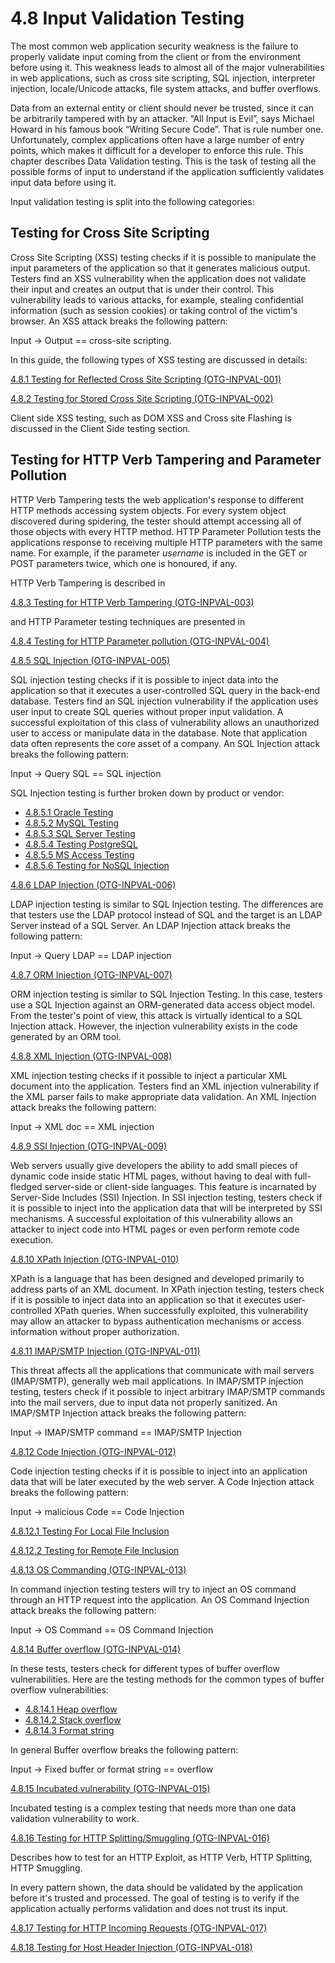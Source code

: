 # 4.8 Input Validation Testing

The most common web application security weakness is the failure to properly validate input coming from the client or from the environment before using it. This weakness leads to almost all of the major vulnerabilities in web applications, such as cross site scripting, SQL injection, interpreter injection, locale/Unicode attacks, file system attacks, and buffer overflows.

Data from an external entity or client should never be trusted, since it can be arbitrarily tampered with by an attacker. “All Input is Evil”, says Michael Howard in his famous book “Writing Secure Code”. That is rule number one. Unfortunately, complex applications often have a large number of entry points, which makes it difficult for a developer to enforce this rule. This chapter describes Data Validation testing. This is the task of testing all the possible forms of input to understand if the application sufficiently validates input data before using it.

Input validation testing is split into the following categories:

## Testing for Cross Site Scripting

Cross Site Scripting (XSS) testing checks if it is possible to manipulate the input parameters of the application so that it generates malicious output. Testers find an XSS vulnerability when the application does not validate their input and creates an output that is under their control. This vulnerability leads to various attacks, for example, stealing confidential information (such as session cookies) or taking control of the victim's browser. An XSS attack breaks the following pattern:

Input -&gt; Output == cross-site scripting.

In this guide, the following types of XSS testing are discussed in details:

[4.8.1 Testing for Reflected Cross Site Scripting (OTG-INPVAL-001)](4.8.1_Testing_for_Reflected_Cross_Site_Scripting_OTG-INPVAL-001.md)

[4.8.2 Testing for Stored Cross Site Scripting (OTG-INPVAL-002)](4.8.2_Testing_for_Stored_Cross_Site_Scripting_OTG-INPVAL-002.md)

Client side XSS testing, such as DOM XSS and Cross site Flashing is discussed in the Client Side testing section.

## Testing for HTTP Verb Tampering and Parameter Pollution

HTTP Verb Tampering tests the web application's response to different HTTP methods accessing system objects. For every system object discovered during spidering, the tester should attempt accessing all of those objects with every HTTP method. HTTP Parameter Pollution tests the applications response to receiving multiple HTTP parameters with the same name. For example, if the parameter *username* is included in the GET or POST parameters twice, which one is honoured, if any.

HTTP Verb Tampering is described in

[4.8.3 Testing for HTTP Verb Tampering (OTG-INPVAL-003)](4.8.3_Testing_for_HTTP_Verb_Tampering_OTG-INPVAL-003.md)

and HTTP Parameter testing techniques are presented in

[4.8.4 Testing for HTTP Parameter pollution (OTG-INPVAL-004)](4.8.4_Testing_for_HTTP_Parameter_Pollution_OTG-INPVAL-004.md)

[4.8.5 SQL Injection (OTG-INPVAL-005)](4.8.5_Testing_for_SQL_Injection_OTG-INPVAL-005.md)

SQL injection testing checks if it is possible to inject data into the application so that it executes a user-controlled SQL query in the back-end database. Testers find an SQL injection vulnerability if the application uses user input to create SQL queries without proper input validation. A successful exploitation of this class of vulnerability allows an unauthorized user to access or manipulate data in the database. Note that application data often represents the core asset of a company. An SQL Injection attack breaks the following pattern:

Input -&gt; Query SQL == SQL injection

SQL Injection testing is further broken down by product or vendor:

- [4.8.5.1 Oracle Testing](4.8.5.1_Testing_for_Oracle.md)
- [4.8.5.2 MySQL Testing](4.8.5.2_Testing_for_MySQL.md)
- [4.8.5.3 SQL Server Testing](4.8.5.3_Testing_for_SQL_Server.md)
- [4.8.5.4 Testing PostgreSQL](4.8.5.4_OWASP_Backend_Security_Project_Testing_PostgreSQL.md)
- [4.8.5.5 MS Access Testing](4.8.5.5_Testing_for_MS_Access.md)
- [4.8.5.6 Testing for NoSQL Injection](4.8.5.6_Testing_for_NoSQL_Injection.md)

[4.8.6 LDAP Injection (OTG-INPVAL-006)](4.8.6_Testing_for_LDAP_Injection_OTG-INPVAL-006.md)

LDAP injection testing is similar to SQL Injection testing. The differences are that testers use the LDAP protocol instead of SQL and the target is an LDAP Server instead of a SQL Server. An LDAP Injection attack breaks the following pattern:

Input -&gt; Query LDAP == LDAP injection

[4.8.7 ORM Injection (OTG-INPVAL-007)](4.8.7_Testing_for_ORM_Injection_OTG-INPVAL-007.md)

ORM injection testing is similar to SQL Injection Testing. In this case, testers use a SQL Injection against an ORM-generated data access object model. From the tester's point of view, this attack is virtually identical to a SQL Injection attack. However, the injection vulnerability exists in the code generated by an ORM tool.

[4.8.8 XML Injection (OTG-INPVAL-008)](4.8.8_Testing_for_XML_Injection_OTG-INPVAL-008.md)

XML injection testing checks if it possible to inject a particular XML document into the application. Testers find an XML injection vulnerability if the XML parser fails to make appropriate data validation.
An XML Injection attack breaks the following pattern:

Input -&gt; XML doc == XML injection

[4.8.9 SSI Injection (OTG-INPVAL-009)](4.8.9_Testing_for_SSI_Injection_OTG-INPVAL-009.md)

Web servers usually give developers the ability to add small pieces of dynamic code inside static HTML pages, without having to deal with full-fledged server-side or client-side languages. This feature is incarnated by Server-Side Includes (SSI) Injection. In SSI injection testing, testers check if it is possible to inject into the application data that will be interpreted by SSI mechanisms. A successful exploitation of this vulnerability allows an attacker to inject code into HTML pages or even perform remote code execution.

[4.8.10 XPath Injection (OTG-INPVAL-010)](4.8.10_Testing_for_XPath_Injection_OTG-INPVAL-010.md)

XPath is a language that has been designed and developed primarily to address parts of an XML document. In XPath injection testing, testers check if it is possible to inject data into an application so that it executes user-controlled XPath queries. When successfully exploited, this vulnerability may allow an attacker to bypass authentication mechanisms or access information without proper authorization.

[4.8.11 IMAP/SMTP Injection (OTG-INPVAL-011)](4.8.11_Testing_for_IMAP_SMTP_Injection_OTG-INPVAL-011.md)

This threat affects all the applications that communicate with mail servers (IMAP/SMTP), generally web mail applications. In IMAP/SMTP injection testing, testers check if it possible to inject arbitrary IMAP/SMTP commands into the mail servers, due to input data not properly sanitized.
An IMAP/SMTP Injection attack breaks the following pattern:

Input -&gt; IMAP/SMTP command == IMAP/SMTP Injection

[4.8.12 Code Injection (OTG-INPVAL-012)](4.8.12_Testing_for_Code_Injection_OTG-INPVAL-012.md)

Code injection testing checks if it is possible to inject into an application data that will be later executed by the web server.
A Code Injection attack breaks the following pattern:

Input -&gt; malicious Code == Code Injection

[4.8.12.1 Testing For Local File Inclusion](4.8.12.1_Testing_for_Local_File_Inclusion.md)

[4.8.12.2 Testing for Remote File Inclusion](4.8.12.2_Testing_for_Remote_File_Inclusion.md)

[4.8.13 OS Commanding (OTG-INPVAL-013)](4.8.13_Testing_for_Command_Injection_OTG-INPVAL-013.md)

In command injection testing testers will try to inject an OS command through an HTTP request into the application.
An OS Command Injection attack breaks the following pattern:

Input -&gt; OS Command == OS Command Injection

[4.8.14 Buffer overflow (OTG-INPVAL-014)](4.8.14_Testing_for_Buffer_Overflow_OTG-INPVAL-014.md)

In these tests, testers check for different types of buffer overflow vulnerabilities. Here are the testing methods for the common types of buffer overflow vulnerabilities:

- [4.8.14.1 Heap overflow](4.8.14.1_Testing_for_Heap_Overflow.md)
- [4.8.14.2 Stack overflow](4.8.14.2_Testing_for_Stack_Overflow.md)
- [4.8.14.3 Format string](4.8.14.3_Testing_for_Format_String.md)

In general Buffer overflow breaks the following pattern:

Input -&gt; Fixed buffer or format string == overflow

[4.8.15 Incubated vulnerability (OTG-INPVAL-015)](4.8.15_Testing_for_Incubated_Vulnerability_OTG-INPVAL-015.md)

Incubated testing is a complex testing that needs more than one data validation vulnerability to work.

[4.8.16 Testing for HTTP Splitting/Smuggling (OTG-INPVAL-016)](4.8.16_Testing_for_HTTP_Splitting_Smuggling_OTG-INPVAL-016.md)

Describes how to test for an HTTP Exploit, as HTTP Verb, HTTP Splitting, HTTP Smuggling.

In every pattern shown, the data should be validated by the application before it's trusted and processed. The goal of testing is to verify if the application actually performs validation and does not trust its input.

[4.8.17 Testing for HTTP Incoming Requests (OTG-INPVAL-017)](4.8.17_Testing_for_HTTP_Incoming_Requests_OTG-INPVAL-017.md)

[4.8.18 Testing for Host Header Injection (OTG-INPVAL-018)](4.8.18_Testing_for_Host_Header_Injection_OTG-INPVAL-018.md)
